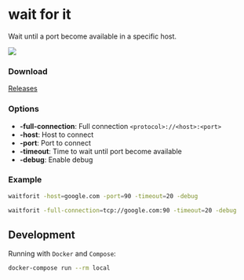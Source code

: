 # wait for it

Wait until a port become available in a specific host.

![](http://24.media.tumblr.com/tumblr_m3x648wxbj1ru99qvo1_500.png)


### Download

[Releases](https://github.com/maxcnunes/waitforit/releases)

### Options

- **-full-connection**: Full connection `<protocol>://<host>:<port>`
- **-host**: Host to connect
- **-port**: Port to connect
- **-timeout**: Time to wait until port become available
- **-debug**: Enable debug


### Example

```bash
waitforit -host=google.com -port=90 -timeout=20 -debug
```

```bash
waitforit -full-connection=tcp://google.com:90 -timeout=20 -debug
```

## Development

Running with `Docker` and `Compose`:

```bash
docker-compose run --rm local
```
